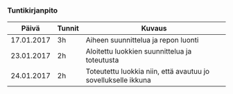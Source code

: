 ### Tuntikirjanpito
Päivä | Tunnit | Kuvaus
--------------- | ----- | ------
17.01.2017 | 3h | Aiheen suunnittelua ja repon luonti
23.01.2017 | 2h | Aloitettu luokkien suunnittelua ja toteutusta
24.01.2017 | 2h | Toteutettu luokkia niin, että avautuu jo sovellukselle ikkuna
